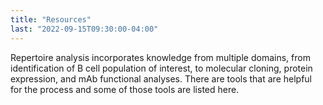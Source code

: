 ```yaml
---
title: "Resources"
last: "2022-09-15T09:30:00-04:00"
---
```


Repertoire analysis incorporates knowledge from multiple domains, from identification of B cell population of interest, to molecular cloning, protein expression, and mAb functional analyses.
There are tools that are helpful for the process and some of those tools are listed here.
